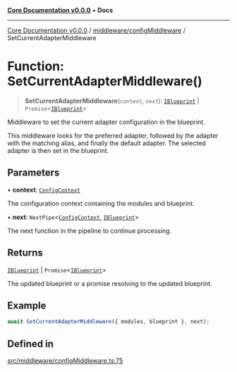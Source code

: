 [**Core Documentation v0.0.0**](../../../README.md) • **Docs**

***

[Core Documentation v0.0.0](../../../modules.md) / [middleware/configMiddleware](../README.md) / SetCurrentAdapterMiddleware

# Function: SetCurrentAdapterMiddleware()

> **SetCurrentAdapterMiddleware**(`context`, `next`): [`IBlueprint`](../../../definitions/type-aliases/IBlueprint.md) \| `Promise`\<[`IBlueprint`](../../../definitions/type-aliases/IBlueprint.md)\>

Middleware to set the current adapter configuration in the blueprint.

This middleware looks for the preferred adapter, followed by the adapter with the matching alias,
and finally the default adapter. The selected adapter is then set in the blueprint.

## Parameters

• **context**: [`ConfigContext`](../../../definitions/interfaces/ConfigContext.md)

The configuration context containing the modules and blueprint.

• **next**: `NextPipe`\<[`ConfigContext`](../../../definitions/interfaces/ConfigContext.md), [`IBlueprint`](../../../definitions/type-aliases/IBlueprint.md)\>

The next function in the pipeline to continue processing.

## Returns

[`IBlueprint`](../../../definitions/type-aliases/IBlueprint.md) \| `Promise`\<[`IBlueprint`](../../../definitions/type-aliases/IBlueprint.md)\>

The updated blueprint or a promise resolving to the updated blueprint.

## Example

```typescript
await SetCurrentAdapterMiddleware({ modules, blueprint }, next);
```

## Defined in

[src/middleware/configMiddleware.ts:75](https://github.com/stonemjs/core/blob/65be5a9387baf469de681455799e33a2688aa3c9/src/middleware/configMiddleware.ts#L75)
